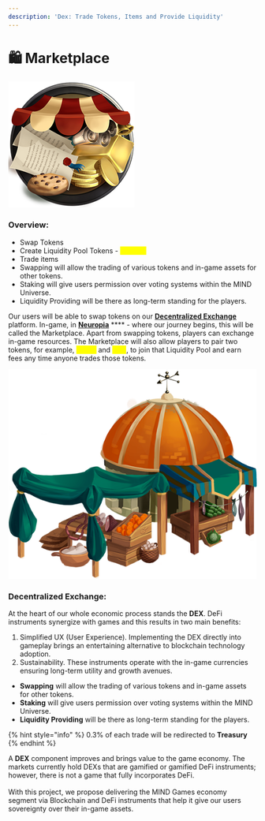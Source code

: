 ```yaml
---
description: 'Dex: Trade Tokens, Items and Provide Liquidity'
---
```


# 🛍 Marketplace

![](../.gitbook/assets/Market.png)

### Overview:&#x20;

* Swap Tokens&#x20;
* Create Liquidity Pool Tokens - <mark style="color:yellow;">**CRX-LP**</mark>
* Trade items&#x20;
* Swapping will allow the trading of various tokens and in-game assets for other tokens.
* Staking will give users permission over voting systems within the MIND Universe.
* Liquidity Providing will be there as long-term standing for the players.

Our users will be able to swap tokens on our [**Decentralized Exchange**](tavern.md) platform. In-game, in [**Neuropia**](../learn/game-basics/neuropia/) **** - where our journey begins, this will be called the Marketplace. Apart from swapping tokens, players can exchange in-game resources. The Marketplace will also allow players to pair two tokens, for example, <mark style="color:yellow;">**\[CRX]**</mark> and <mark style="color:yellow;">**ETH**</mark>, to join that Liquidity Pool and earn fees any time anyone trades those tokens.

![](../.gitbook/assets/Piata.png)

### Decentralized Exchange:

At the heart of our whole economic process stands the **DEX**. DeFi instruments synergize with games and this results in two main benefits:

1. Simplified UX (User Experience). Implementing the DEX directly into gameplay brings an entertaining alternative to blockchain technology adoption.
2. Sustainability. These instruments operate with the in-game currencies ensuring long-term utility and growth avenues.

* **Swapping** will allow the trading of various tokens and in-game assets for other tokens.&#x20;
* **Staking** will give users permission over voting systems within the MIND Universe.
* **Liquidity Providing** will be there as long-term standing for the players.

{% hint style="info" %}
0.3% of each trade will be redirected to **Treasury**
{% endhint %}

A **DEX** component improves and brings value to the game economy. The markets currently hold DEXs that are gamified or gamified DeFi instruments; however, there is not a game that fully incorporates DeFi.\
\
With this project, we propose delivering the MIND Games economy segment via Blockchain and DeFi instruments that help it give our users sovereignty over their in-game assets.
